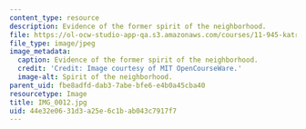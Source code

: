```yaml
---
content_type: resource
description: Evidence of the former spirit of the neighborhood.
file: https://ol-ocw-studio-app-qa.s3.amazonaws.com/courses/11-945-katrina-practicum-spring-2006/44e32e0631d3a25e6c1bab043c7917f7_IMG_0012.jpg
file_type: image/jpeg
image_metadata:
  caption: Evidence of the former spirit of the neighborhood.
  credit: 'Credit: Image courtesy of MIT OpenCourseWare.'
  image-alt: Spirit of the neighborhood.
parent_uid: fbe8adfd-dab3-7abe-bfe6-e4b0a45cba40
resourcetype: Image
title: IMG_0012.jpg
uid: 44e32e06-31d3-a25e-6c1b-ab043c7917f7
---
```

